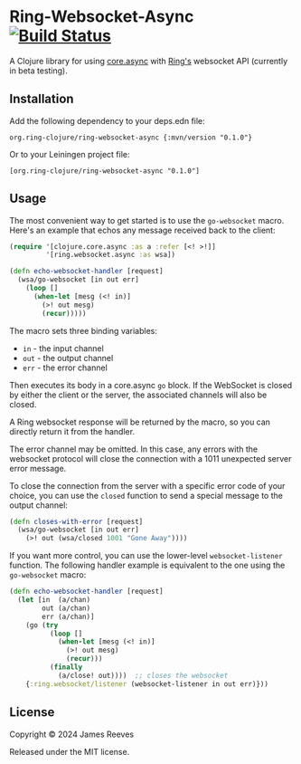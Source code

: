 # Ring-Websocket-Async [![Build Status](https://github.com/ring-clojure/ring-websocket-async/actions/workflows/test.yml/badge.svg?branch=master)](https://github.com/ring-clojure/ring-websocket-async/actions/workflows/test.yml)

A Clojure library for using [core.async][] with [Ring's][] websocket API
(currently in beta testing).

[core.async]: https://github.com/clojure/core.async
[ring's]: https://github.com/ring-clojure/ring

## Installation

Add the following dependency to your deps.edn file:

    org.ring-clojure/ring-websocket-async {:mvn/version "0.1.0"}

Or to your Leiningen project file:

    [org.ring-clojure/ring-websocket-async "0.1.0"]

## Usage

The most convenient way to get started is to use the `go-websocket`
macro. Here's an example that echos any message received back to the
client:

```clojure
(require '[clojure.core.async :as a :refer [<! >!]]
         '[ring.websocket.async :as wsa])

(defn echo-websocket-handler [request]
  (wsa/go-websocket [in out err]
    (loop []
      (when-let [mesg (<! in)]
        (>! out mesg)
        (recur)))))
```

The macro sets three binding variables:

* `in`  - the input channel
* `out` - the output channel
* `err` - the error channel

Then executes its body in a core.async `go` block. If the WebSocket is
closed by either the client or the server, the associated channels will
also be closed.

A Ring websocket response will be returned by the macro, so you can
directly return it from the handler.

The error channel may be omitted. In this case, any errors with the
websocket protocol will close the connection with a 1011 unexpected
server error message.

To close the connection from the server with a specific error code of
your choice, you can use the `closed` function to send a special message
to the output channel:

```clojure
(defn closes-with-error [request]
  (wsa/go-websocket [in out err]
    (>! out (wsa/closed 1001 "Gone Away"))))
```

If you want more control, you can use the lower-level
`websocket-listener` function. The following handler example is
equivalent to the one using the `go-websocket` macro:

```clojure
(defn echo-websocket-handler [request]
  (let [in  (a/chan)
        out (a/chan)
        err (a/chan)]
    (go (try
          (loop []
            (when-let [mesg (<! in)]
              (>! out mesg)
              (recur)))
          (finally
            (a/close! out))))  ;; closes the websocket
    {:ring.websocket/listener (websocket-listener in out err)}))
```

## License

Copyright © 2024 James Reeves

Released under the MIT license.
